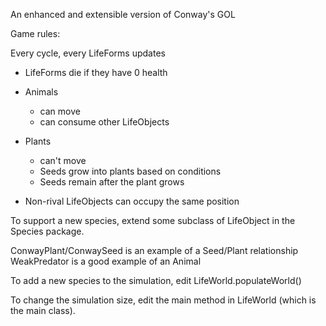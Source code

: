 An enhanced and extensible version of Conway's GOL


Game rules:

Every cycle, every LifeForms updates
* LifeForms die if they have 0 health

* Animals
    * can move
    * can consume other LifeObjects
* Plants
    * can't move
    * Seeds grow into plants based on conditions
    * Seeds remain after the plant grows
* Non-rival LifeObjects can occupy the same position


To support a new species, extend some subclass of LifeObject in the Species package.

ConwayPlant/ConwaySeed is an example of a Seed/Plant relationship
WeakPredator is a good example of an Animal

To add a new species to the simulation, edit LifeWorld.populateWorld() 

To change the simulation size, edit the main method in LifeWorld (which is the main class).
 
